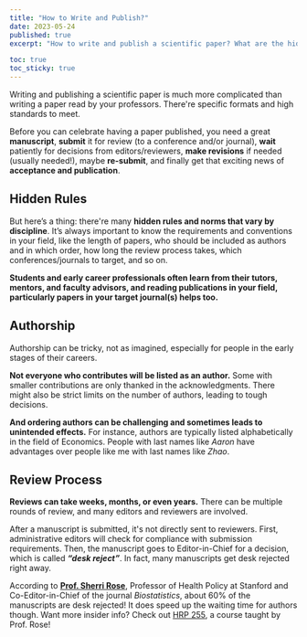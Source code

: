 ```yaml
---
title: "How to Write and Publish?"
date: 2023-05-24
published: true
excerpt: "How to write and publish a scientific paper? What are the hidden rules?"

toc: true
toc_sticky: true
---
```


Writing and publishing a scientific paper is much more complicated than writing a paper read by your professors. There're specific formats and high standards to meet. 

Before you can celebrate having a paper published, you need a great **manuscript**, **submit** it for review (to a conference and/or journal), **wait** patiently for decisions from editors/reviewers, **make revisions** if needed (usually needed!), maybe **re-submit**, and finally get that exciting news of **acceptance and publication**.

## Hidden Rules

But here’s a thing: there're many **hidden rules and norms that vary by discipline**. It’s always important to know the requirements and conventions in your field, like the length of papers, who should be included as authors and in which order, how long the review process takes, which conferences/journals to target, and so on. 

**Students and early career professionals often learn from their tutors, mentors, and faculty advisors, and reading publications in your field, particularly papers in your target journal(s) helps too.**

## Authorship

Authorship can be tricky, not as imagined, especially for people in the early stages of their careers.

**Not everyone who contributes will be listed as an author.** Some with smaller contributions are only thanked in the acknowledgments. There might also be strict limits on the number of authors, leading to tough decisions. 

**And ordering authors can be challenging and sometimes leads to unintended effects.** For instance, authors are typically listed alphabetically in the field of Economics. People with last names like *Aaron* have advantages over people like me with last names like *Zhao*.

## Review Process

**Reviews can take weeks, months, or even years.** There can be multiple rounds of review, and many editors and reviewers are involved. 

After a manuscript is submitted, it's not directly sent to reviewers. First, administrative editors will check for compliance with submission requirements. Then, the manuscript goes to Editor-in-Chief for a decision, which is called ***“desk reject”***. In fact, many manuscripts get desk rejected right away. 

According to <a href="https://profiles.stanford.edu/sherrirose">**Prof. Sherri Rose**</a>, Professor of Health Policy at Stanford and Co-Editor-in-Chief of the journal *Biostatistics*, about 60% of the manuscripts are desk rejected! It does speed up the waiting time for authors though. Want more insider info? Check out <a href="https://decodingacademia.org/">HRP 255</a>, a course taught by Prof. Rose!

